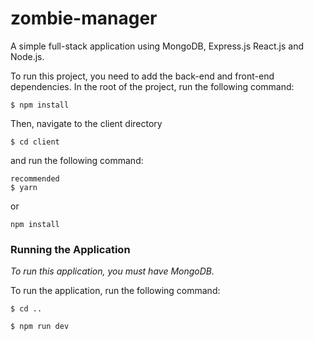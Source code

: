 # zombie-manager

A simple full-stack application using MongoDB, Express.js React.js and Node.js.

To run this project, you need to add the back-end and front-end dependencies.
In the root of the project, run the following command:
```
$ npm install
```

Then, navigate to the client directory 
```
$ cd client
```

and run the following command:
```
recommended
$ yarn
```
or
```
npm install
```

### Running the Application

*To run this application, you must have MongoDB.*

To run the application, run the following command:
```
$ cd ..
```
```
$ npm run dev
```
